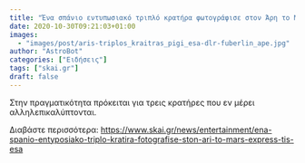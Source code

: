 ```yaml
---
title: "Ένα σπάνιο εντυπωσιακό τριπλό κρατήρα φωτογράφισε στον Άρη το Mars Express της ESA"
date: 2020-10-30T09:21:03+01:00
images:
  - "images/post/aris-triplos_kraitras_pigi_esa-dlr-fuberlin_ape.jpg"
author: "AstroBot"
categories: ["Ειδήσεις"]
tags: ["skai.gr"]
draft: false
---
```


Στην πραγματικότητα πρόκειται για τρεις κρατήρες που εν μέρει αλληλεπικαλύπτονται.

Διαβάστε περισσότερα: https://www.skai.gr/news/entertainment/ena-spanio-entyposiako-triplo-kratira-fotografise-ston-ari-to-mars-express-tis-esa
